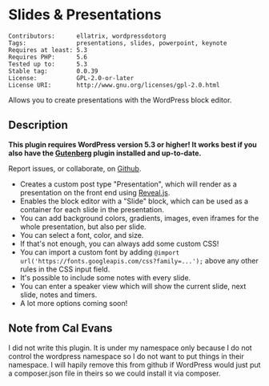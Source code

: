 # Slides & Presentations

    Contributors:      ellatrix, wordpressdotorg
    Tags:              presentations, slides, powerpoint, keynote
    Requires at least: 5.3
    Requires PHP:      5.6
    Tested up to:      5.3
    Stable tag:        0.0.39
    License:           GPL-2.0-or-later
    License URI:       http://www.gnu.org/licenses/gpl-2.0.html

Allows you to create presentations with the WordPress block editor.

## Description

**This plugin requires WordPress version 5.3 or higher! It works best if you also have the [Gutenberg](https://wordpress.org/plugins/gutenberg/) plugin installed and up-to-date.**

Report issues, or collaborate, on [Github](https://github.com/ellatrix/slides/issues).

* Creates a custom post type "Presentation", which will render as a presentation on the front end using [Reveal.js](https://revealjs.com).
* Enables the block editor with a "Slide" block, which can be used as a container for each slide in the presentation.
* You can add background colors, gradients, images, even iframes for the whole presentation, but also per slide.
* You can select a font, color, and size.
* If that's not enough, you can always add some custom CSS!
* You can import a custom font by adding `@import url('https://fonts.googleapis.com/css?family=...');` above any other rules in the CSS input field.
* It's possible to include some notes with every slide.
* You can enter a speaker view which will show the current slide, next slide, notes and timers.
* A lot more options coming soon!

## Note from Cal Evans

I did not write this plugin. It is under my namespace only because I do not control the wordpress namespace so I do not want to put things in their namespace. I will hapily remove this from github if WordPress would just put a composer.json file in theirs so we could install it via composer.